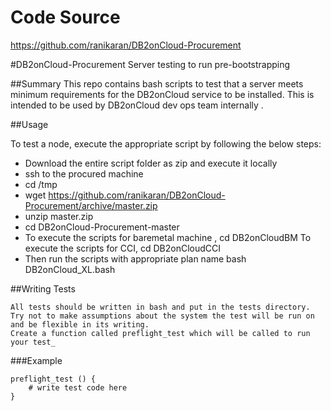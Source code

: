 # Code Source
https://github.com/ranikaran/DB2onCloud-Procurement

#DB2onCloud-Procurement
Server testing to run pre-bootstrapping

##Summary
This repo contains bash scripts to test that a server meets minimum requirements for the DB2onCloud service to be installed. This is intended to be used by DB2onCloud dev ops team  internally .

##Usage

To test a node, execute the appropriate script by following the below steps:
- Download the entire script folder as zip and execute it locally
- ssh to the procured machine
- cd /tmp
- wget https://github.com/ranikaran/DB2onCloud-Procurement/archive/master.zip
- unzip master.zip
- cd DB2onCloud-Procurement-master
- To execute the scripts for baremetal machine , cd DB2onCloudBM
  To execute the scripts for CCI, cd DB2onCloudCCI
- Then run the scripts with appropriate plan name 
    bash DB2onCloud_XL.bash  

##Writing Tests

    All tests should be written in bash and put in the tests directory.
    Try not to make assumptions about the system the test will be run on and be flexible in its writing.
    Create a function called preflight_test which will be called to run your test_

###Example
```shell
preflight_test () {
    # write test code here
}
```
